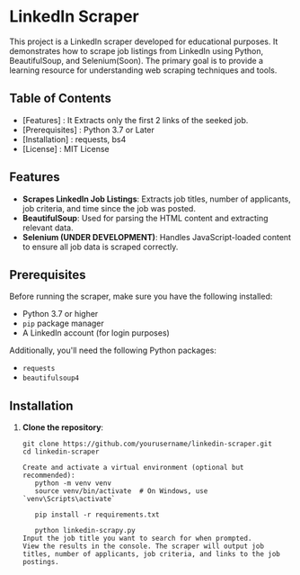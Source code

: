 # LinkedIn Scraper

This project is a LinkedIn scraper developed for educational purposes. It demonstrates how to scrape job listings from LinkedIn using Python, BeautifulSoup, and Selenium(Soon). The primary goal is to provide a learning resource for understanding web scraping techniques and tools.

## Table of Contents

- [Features] : It Extracts only the first 2 links of the seeked job.
- [Prerequisites] : Python 3.7 or Later
- [Installation] : requests, bs4
- [License] : MIT License

## Features

- **Scrapes LinkedIn Job Listings**: Extracts job titles, number of applicants, job criteria, and time since the job was posted.
- **BeautifulSoup**: Used for parsing the HTML content and extracting relevant data.
- **Selenium (UNDER DEVELOPMENT)**: Handles JavaScript-loaded content to ensure all job data is scraped correctly.

## Prerequisites

Before running the scraper, make sure you have the following installed:

- Python 3.7 or higher
- `pip` package manager
- A LinkedIn account (for login purposes)

Additionally, you'll need the following Python packages:

- `requests`
- `beautifulsoup4`

## Installation

1. **Clone the repository**:
   ```
   git clone https://github.com/yourusername/linkedin-scraper.git
   cd linkedin-scraper
   
   Create and activate a virtual environment (optional but recommended):
      python -m venv venv
      source venv/bin/activate  # On Windows, use `venv\Scripts\activate`

      pip install -r requirements.txt

      python linkedin-scrapy.py
   Input the job title you want to search for when prompted.
   View the results in the console. The scraper will output job titles, number of applicants, job criteria, and links to the job postings.
  ```

   

